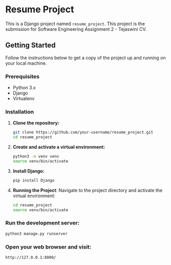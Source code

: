 # Resume Project

This is a Django project named `resume_project`. This project is the submission for Software Engineering Assignment 2 - Tejaswini CV.

## Getting Started

Follow the instructions below to get a copy of the project up and running on your local machine.

### Prerequisites

- Python 3.x
- Django
- Virtualenv

### Installation

1. **Clone the repository:**

   ```bash
   git clone https://github.com/your-username/resume_project.git
   cd resume_project
2. **Create and activate a virtual environment:**
    ```bash
   python3 -m venv venv
   source venv/bin/activate
3. **Install Django:**
   ```bash
   pip install Django
4. **Running the Project**:
  Navigate to the project directory and activate the virtual environment:
   ```bash
   cd resume_project
   source venv/bin/activate

### Run the development server:
  ```bash
  python3 manage.py runserver
```
### Open your web browser and visit:
```bash
http://127.0.0.1:8000/


